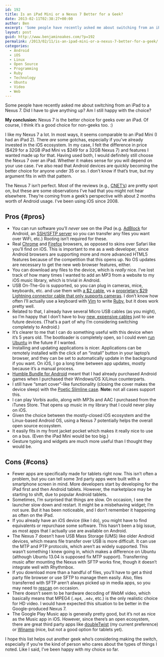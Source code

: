 ```yaml
---
id: 192
title: Is an iPad Mini or a Nexus 7 Better for a Geek?
date: 2013-02-11T02:38:27+00:00
author: Ben
excerpt: 'Some people have recently asked me about switching from an iPad to a Nexus 7.  Did I have to give anything up?  Am I still happy with the choice?'
layout: post
guid: http://www.benjaminoakes.com/?p=192
permalink: /2013/02/11/is-an-ipad-mini-or-a-nexus-7-better-for-a-geek/
categories:
  - Android
  - iOS
  - Linux
  - Open Source
  - Programming
  - Ruby
  - Technology
  - Ubuntu
  - Video
  - Web
---
```

Some people have recently asked me about switching from an iPad to a Nexus 7. Did I have to give anything up? Am I still happy with the choice?

**My conclusion:** Nexus 7 is the better choice for geeks over an iPad. Of course, I think it&#8217;s a good choice for non-geeks too. :)

I like my Nexus 7 a lot. In most ways, it seems comparable to an iPad Mini (I had an iPad 2). There _are_ some gotchas, especially if you&#8217;ve already invested in the iOS ecosystem. In my case, I felt the difference in price ($429 for a 32GB iPad Mini vs $249 for a 32GB Nexus 7) and features I wanted made up for that. Having used both, I would definitely still choose the Nexus 7 over an iPad. Whether it makes sense for you will depend on your use case. I&#8217;ve also read that Android devices are quickly becoming the better choice for anyone under 35 or so. I don&#8217;t know if that&#8217;s true, but my argument fits in with that pattern.

The Nexus 7 isn&#8217;t perfect. Most of the reviews (e.g., [CNET&#8217;s](http://reviews.cnet.com/google-nexus-7/)) are pretty spot on, but these are some observations I&#8217;ve had that you might not hear elsewhere. They&#8217;re coming from a geek&#8217;s perspective with about 2 months worth of Android usage. I&#8217;ve been using iOS since 2008.

## Pros {#pros}

  * You can run software you&#8217;ll _never_ see on the iPad (e.g. [AdBlock](https://play.google.com/store/apps/details?id=org.adblockplus.android) for Android, an [SSH/SFTP server](https://play.google.com/store/apps/details?id=berserker.android.apps.sshdroid) so you can transfer any files you want over WiFi, etc.) Rooting isn&#8217;t required for these.
  * Real [Chrome](https://play.google.com/store/apps/details?id=com.android.chrome) and [Firefox](https://play.google.com/store/apps/details?id=org.mozilla.firefox) browsers, as opposed to skins over Safari like you&#8217;ll find on iOS. This is important to me as a web developer, since Android browsers are supporting more and more advanced HTML5 features because of the competition that this opens up. No OS updates are necessary to get the new web browser features, either.
  * You can download any files to the device, which is _really_ nice. I&#8217;ve lost track of how many times I wanted to add an MP3 from a website to my iOS music library, which is trivial in Android.
  * USB On-The-Go is supported, so you can plug in cameras, mice, keyboards, etc. and use them with [a $2 cable](http://www.amazon.com/eForCity-Micro-USB-OTG-Adapter/dp/B005QX7KYU/ref=sr_1_1?ie=UTF8&qid=1360546065&sr=8-1&keywords=usb+otg), vs a [proprietary $29 Lightning connector cable that only supports cameras](http://store.apple.com/us/product/MD821ZM/A/lightning-to-usb-camera-adapter?fnode=3a). I don&#8217;t know how often I&#8217;ll actually use a keyboard with [Vim](https://play.google.com/store/apps/details?id=net.momodalo.app.vimtouch) to write [Ruby](https://play.google.com/store/apps/details?id=org.ruboto.irb), but it does work pretty well.
  * Related to that, I already have several Micro USB cables (as you might), so I&#8217;m happy that I don&#8217;t have to buy [new, expensive cables](http://store.apple.com/us/product/MD818ZM/A/lightning-to-usb-cable) just to use future devices. (That&#8217;s a part of why I&#8217;m considering switching completely to Android.)
  * It&#8217;s clearer to me that I can do something useful with this device when it&#8217;s 5 years old. The bootloader is completely open, so I could even [run Ubuntu](https://wiki.ubuntu.com/Nexus7/Installation) in the future if I wanted.
  * Installing and updating applications is nicer. Applications can be remotely installed with the click of an &#8220;install&#8221; button in your laptop&#8217;s browser, and they can be set to automatically update in the background if you want. On iOS, I go a long time between app updates, mostly because it&#8217;s a manual process.
  * [Humble Bundle for Android](https://www.humblebundle.com/) meant that I had already purchased Android games when I purchased their Windows/OS X/Linux counterparts.
  * I still have &#8220;smart cover&#8221;-like functionality (closing the cover makes the device sleep) with the [Poetic Slimline case](http://www.amazon.com/Poetic-Slimline-Portfolio-Automatically-Manufacturer/dp/B008NMCPTQ/ref=sr_1_1?ie=UTF8&qid=1360537527&sr=8-1&keywords=poetic+slimline). **Note:** not all cases support this.
  * I can play Vorbis audio, along with MP3s and AAC I purchased from the iTunes Store. That opens up music in my library that I could never play on iOS.
  * Given the choice between the mostly-closed iOS ecosystem and the Linux-based Android OS, using a Nexus 7 potentially helps the overall open source ecosystem.
  * It easily fits in my front jacket pocket which makes it really nice to use on a bus. (Even the iPad Mini would be too big.)
  * Gesture typing and widgets are much more useful than I thought they would be.

## Cons {#cons}

  * Fewer apps are specifically made for tablets right now. This isn&#8217;t often a problem, but you can tell some 3rd party apps were built with a smartphone screen in mind. More developers start by developing for the iPad first and then Android tablets. However, the marketplace may be starting to shift, due to popular Android tablets.
  * Sometimes, I&#8217;m surprised that things are slow. On occasion, I see the launcher slow down and restart. It might be a misbehaving widget; I&#8217;m not sure. But it has been noticeable, and I don&#8217;t remember it happening as often on the iPad.
  * If you already have an iOS device (like I do), you might have to find equivalents or repurchase some software. This hasn&#8217;t been a big issue, as most apps that I actually use are available on Android.
  * The Nexus 7 doesn&#8217;t have USB Mass Storage (UMS) like older Android devices, which means file transfer over USB is more difficult. It can use the MTP and PTP protocols, which aren&#8217;t as widely supported. This wasn&#8217;t something I knew going in, which makes a difference on Ubuntu (although Ubuntu 13.04 is supposed fix MTP support). Transferring music after mounting the Nexus with SFTP works fine, though it doesn&#8217;t integrate well with Rhythmbox.
  * If you download more than a handful of files, you&#8217;ll have to get a third party file browser or use SFTP to manage them easily. Also, files transferred with SFTP aren&#8217;t always picked up in media apps, so you may need to [rescan](https://play.google.com/store/apps/details?id=com.addz.mediascanner) on occasion.
  * There doesn&#8217;t seem to be hardware decoding of WebM video, which basically means that MPEG4 (`.mp4`, `.m4v`, etc.) is the only realistic choice for HD video. I would have expected this situation to be better in the Google-produced Nexus 7.
  * The Google Play Music app is generally pretty good, but it&#8217;s not as nice as the Music app in iOS. However, since there&#8217;s an open ecosystem, there are great third party apps like [doubleTwist](https://play.google.com/store/apps/details?id=com.doubleTwist.androidPlayer) (my current preference) or [Winamp](https://play.google.com/store/apps/details?id=com.nullsoft.winamp) (nice, but not a good option for tablets yet).

I hope this list helps out another geek who&#8217;s considering making the switch, especially if you&#8217;re the kind of person who cares about the types of things I noted. Like I said, I&#8217;ve been happy with my choice so far.